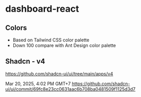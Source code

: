 # dashboard-react

## Colors

- Based on Tailwind CSS color palette
- Down 100 compare with Ant Design color palette

## Shadcn - v4

https://github.com/shadcn-ui/ui/tree/main/apps/v4

Mar 20, 2025, 4:02 PM GMT+7
<https://github.com/shadcn-ui/ui/commit/69fc8e23cc0631aac6b708ba0481509f1125d3d7>
